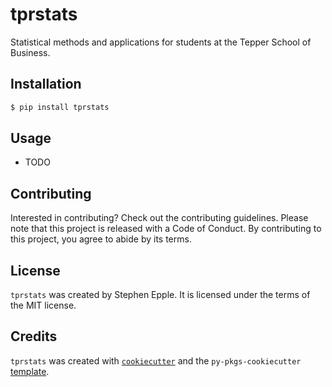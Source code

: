# tprstats

Statistical methods and applications for students at the Tepper School of Business.

## Installation

```bash
$ pip install tprstats
```

## Usage

- TODO

## Contributing

Interested in contributing? Check out the contributing guidelines. Please note that this project is released with a Code of Conduct. By contributing to this project, you agree to abide by its terms.

## License

`tprstats` was created by Stephen Epple. It is licensed under the terms of the MIT license.

## Credits

`tprstats` was created with [`cookiecutter`](https://cookiecutter.readthedocs.io/en/latest/) and the `py-pkgs-cookiecutter` [template](https://github.com/py-pkgs/py-pkgs-cookiecutter).
